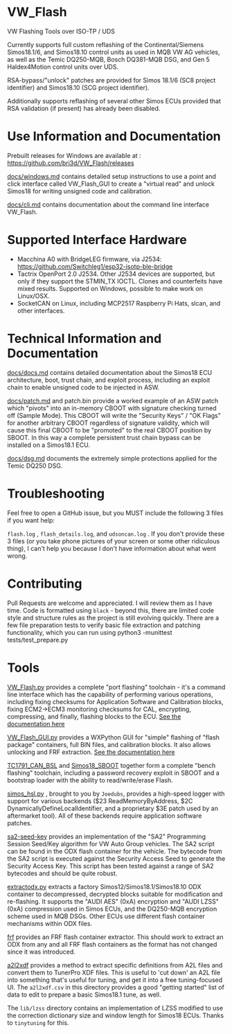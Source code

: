 # VW_Flash

VW Flashing Tools over ISO-TP / UDS

Currently supports full custom reflashing of the Continental/Siemens Simos18.1/6, and Simos18.10 control units as used in MQB VW AG vehicles, as well as the Temic DQ250-MQB, Bosch DQ381-MQB DSG, and Gen 5 Haldex4Motion control units over UDS.

RSA-bypass/"unlock" patches are provided for Simos 18.1/6 (SC8 project identifier) and Simos18.10 (SCG project identifier). 

Additionally supports reflashing of several other Simos ECUs provided that RSA validation (if present) has already been disabled.

# Use Information and Documentation

Prebuilt releases for Windows are available at : https://github.com/bri3d/VW_Flash/releases

[docs/windows.md](docs/windows.md) contains detailed setup instructions to use a point and click interface called VW_Flash_GUI to create a "virtual read" and unlock Simos18 for writing unsigned code and calibration.

[docs/cli.md](docs/cli.md) contains documentation about the command line interface VW_Flash. 

# Supported Interface Hardware

* Macchina A0 with BridgeLEG firmware, via J2534: https://github.com/Switchleg1/esp32-isotp-ble-bridge 
* Tactrix OpenPort 2.0 J2534. Other J2534 devices are supported, but only if they support the STMIN_TX IOCTL. Clones and counterfeits have mixed results. Supported on Windows, possible to make work on Linux/OSX.
* SocketCAN on Linux, including MCP2517 Raspberry Pi Hats, slcan, and other interfaces. 

# Technical Information and Documentation

[docs/docs.md](docs/docs.md) contains detailed documentation about the Simos18 ECU architecture, boot, trust chain, and exploit process, including an exploit chain to enable unsigned code to be injected in ASW.

[docs/patch.md](docs/patch.md) and patch.bin provide a worked example of an ASW patch which "pivots" into an in-memory CBOOT with signature checking turned off (Sample Mode). This CBOOT will write the "Security Keys" / "OK Flags" for another arbitrary CBOOT regardless of signature validity, which will cause this final CBOOT to be "promoted" to the real CBOOT position by SBOOT. In this way a complete persistent trust chain bypass can be installed on a Simos18.1 ECU.

[docs/dsg.md](docs/dsg.md) documents the extremely simple protections applied for the Temic DQ250 DSG.

# Troubleshooting

Feel free to open a GitHub issue, but you MUST include the following 3 files if you want help:

`flash.log` , `flash_details.log`, and `udsoncan.log` . If you don't provide these 3 files (or you take phone pictures of your screen or some other ridiculous thing), I can't help you because I don't have information about what went wrong.

# Contributing

Pull Requests are welcome and appreciated. I will review them as I have time. Code is formatted using `black` - beyond this, there are limited code style and structure rules as the project is still evolving quickly. There are a few file preparation tests to verify basic file extraction and patching functionality, which you can run using python3 -munittest tests/test_prepare.py

# Tools

[VW_Flash.py](VW_Flash.py) provides a complete "port flashing" toolchain - it's a command line interface which has the capability of performing various operations, including fixing checksums for Application Software and Calibration blocks, fixing ECM2->ECM3 monitoring checksums for CAL, encrypting, compressing, and finally, flashing blocks to the ECU. [See the documentation here](docs/cli.md)

[VW_Flash_GUI.py](VW_Flash_GUI.py) provides a WXPython GUI for "simple" flashing of "flash package" containers, full BIN files, and calibration blocks. It also allows unlocking and FRF extraction. [See the documentation here](docs/windows.md)

[TC1791_CAN_BSL](https://github.com/bri3d/TC1791_CAN_BSL) and [Simos18_SBOOT](https://github.com/bri3d/Simos18_SBOOT) together form a complete "bench flashing" toolchain, including a password recovery exploit in SBOOT and a bootstrap loader with the ability to read/write/erase Flash.

[simos_hsl.py](https://github.com/joeFischetti/SimosHighSpeedLogger) , brought to you by `Joedubs`, provides a high-speed logger with support for various backends ($23 ReadMemoryByAddress, $2C DynamicallyDefineLocalIdentifier, and a proprietary $3E patch used by an aftermarket tool). All of these backends require application software patches. 

[sa2-seed-key](https://github.com/bri3d/sa2_seed_key) provides an implementation of the "SA2" Programming Session Seed/Key algorithm for VW Auto Group vehicles. The SA2 script can be found in the ODX flash container for the vehicle. The bytecode from the SA2 script is executed against the Security Access Seed to generate the Security Access Key. This script has been tested against a range of SA2 bytecodes and should be quite robust.

[extractodx.py](extractodx.py) extracts a factory Simos12/Simos18.1/Simos18.10 ODX container to decompressed, decrypted blocks suitable for modification and re-flashing. It supports the "AUDI AES" (0xA) encryption and "AUDI LZSS" (0xA) compression used in Simos ECUs, and the DQ250-MQB encryption scheme used in MQB DSGs. Other ECUs use different flash container mechanisms within ODX files.

[frf](frf) provides an FRF flash container extractor. This should work to extract an ODX from any and all FRF flash containers as the format has not changed since it was introduced.

[a2l2xdf](https://github.com/bri3d/a2l2xdf) provides a method to extract specific definitions from A2L files and convert them to TunerPro XDF files. This is useful to 'cut down' an A2L file into something that's useful for tuning, and get it into a free tuning-focused UI. The `a2l2xdf.csv` in this directory provides a good "getting started" list of data to edit to prepare a basic Simos18.1 tune, as well.

The `lib/lzss` directory contains an implementation of LZSS modified to use the correction dictionary size and window length for Simos18 ECUs. Thanks to `tinytuning` for this.

